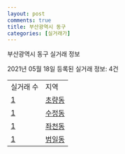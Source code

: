 ```yaml
---
layout: post
comments: true
title: 부산광역시 동구
categories: [실거래가]
---
```


부산광역시 동구 실거래 정보

2021년 05월 18일 등록된 실거래 정보: 4건


<table>
  <tr>
    <td>실거래 수</td>
    <td>지역</td>
  </tr>

  
  <tr>
    <td><a href="2617010100.html">1</a></td>
    <td><a href="2617010100.html">초량동</a></td>
  </tr>
    

  <tr>
    <td><a href="2617010200.html">1</a></td>
    <td><a href="2617010200.html">수정동</a></td>
  </tr>
    

  <tr>
    <td><a href="2617010300.html">1</a></td>
    <td><a href="2617010300.html">좌천동</a></td>
  </tr>
    

  <tr>
    <td><a href="2617010400.html">1</a></td>
    <td><a href="2617010400.html">범일동</a></td>
  </tr>
    


</table>
    
